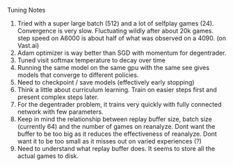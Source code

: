 Tuning Notes
1. Tried with a super large batch (512) and a lot of selfplay games (24). Convergence is very slow. Fluctuating wildly after about 20k games. step speed on A6000 is about half of what was observed on a 4090. (on Vast.ai)
2. Adam optimizer is way better than SGD with momentum for degentrader. 
3. Tuned visit softmax temperature to decay over time
4. Running the same model on the same gpu with the same see gives models that converge to different policies. 
5. Need to checkpoint / save models (effectively early stopping)
6. Think a little about curriculum learning. Train on easier steps first and present complex steps later.
7. For the degentrader problem, it trains very quickly with fully connected network with few parameters.
8. Keep in mind the relationship between replay buffer size, batch size (currently 64) and the number of games on reanalyze. Dont want the buffer to be too big as it reduces the effectiveness of reanalyze. Dont want it to be too small as it misses out on varied experiences (?)
9. Need to understand what replay buffer does. It seems to store all the actual games to disk.

